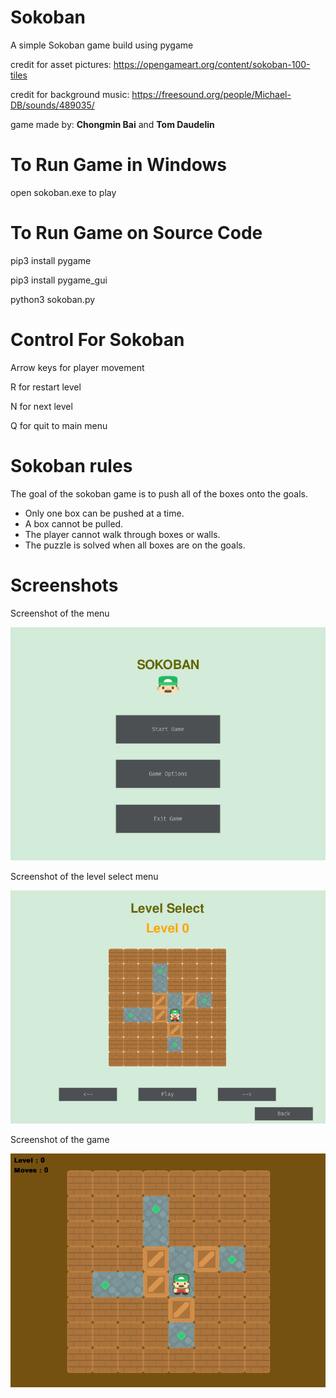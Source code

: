 # Sokoban
A simple Sokoban game build using pygame

credit for asset pictures: https://opengameart.org/content/sokoban-100-tiles

credit for background music: https://freesound.org/people/Michael-DB/sounds/489035/

game made by: **Chongmin Bai** and **Tom Daudelin**

# To Run Game in Windows

open sokoban.exe to play


# To Run Game on Source Code
pip3 install pygame

pip3 install pygame_gui

python3 sokoban.py


# Control For Sokoban

Arrow keys for player movement

R for restart level 

N for next level 

Q for quit to main menu 


# Sokoban rules

The goal of the sokoban game is to push all of the boxes onto the goals.

* Only one box can be pushed at a time.
* A box cannot be pulled.
* The player cannot walk through boxes or walls.
* The puzzle is solved when all boxes are on the goals.

# Screenshots

Screenshot of the menu

!["Screenshot of the menu"](pic/menu.png?raw=true "Screenshot of the menu") 

Screenshot of the level select menu

!["Screenshot of the level select menu"](pic/levelselect.png?raw=true "Screenshot of the level select menu") 

Screenshot of the game

!["Screenshot of the game"](pic/game.png?raw=true "Screenshot of the game") 
